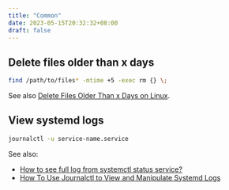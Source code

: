 ```yaml
---
title: "Common"
date: 2023-05-15T20:32:32+08:00
draft: false
---
```


## Delete files older than x days

```bash
find /path/to/files* -mtime +5 -exec rm {} \;
```

See also [Delete Files Older Than x Days on Linux](https://www.howtogeek.com/288/delete-files-older-than-x-days-on-linux/).

## View systemd logs

``` bash
journalctl -u service-name.service
```

See also:

- [How to see full log from systemctl status service?](https://unix.stackexchange.com/questions/225401/how-to-see-full-log-from-systemctl-status-service)
- [How To Use Journalctl to View and Manipulate Systemd Logs
](https://www.digitalocean.com/community/tutorials/how-to-use-journalctl-to-view-and-manipulate-systemd-logs)